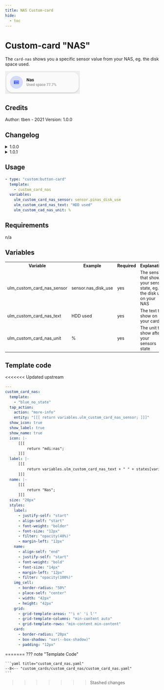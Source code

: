 ```yaml
---
title: NAS Custom-card
hide:
  - toc
---
```


<!-- markdownlint-disable MD046 -->

# Custom-card "NAS"

The `card-nas` shows you a specific sensor value from your NAS, eg. the disk space used.

![Screenshot](../../assets/img/custom_card_nas.png)

## Credits

Author: tben - 2021
Version: 1.0.0

## Changelog

<details>
<summary>1.0.0</summary>
Initial release
</details>
<details>
<summary>1.0.1</summary>
Fix card & add Screenshot
</details>

## Usage

```yaml
- type: "custom:button-card"
  template:
    - custom_card_nas
  variables:
    ulm_custom_card_nas_sensor: sensor.pinas_disk_use
    ulm_custom_card_nas_text: "HDD used"
    ulm_custom_cad_nas_unit: %
```

## Requirements

n/a

## Variables

<table>
<tr>
<th>Variable</th>
<th>Example</th>
<th>Required</th>
<th>Explanation</th>
</tr>
<tr>
<td>ulm_custom_card_nas_sensor</td>
<td>sensor.nas_disk_use</td>
<td>yes</td>
<td>The sensor that shows your sensor state, eg. the disk use on your NAS</td>
</tr>
<tr>
<td>ulm_custom_card_nas_text</td>
<td>HDD used</td>
<td>yes</td>
<td>The text to show on your card</td>
</tr>
<tr>
<td>ulm_custom_card_nas_unit</td>
<td>%</td>
<td>yes</td>
<td>The unit to show after your sensors state</td>
</tr>
</table>

## Template code

<<<<<<< Updated upstream

```yaml
---
custom_card_nas:
  template:
    - "blue_no_state"
  tap_action:
    action: "more-info"
    entity: "[[[ return variables.ulm_custom_card_nas_sensor; ]]]"
  show_icon: true
  show_label: true
  show_name: true
  icon: |-
      [[[
          return "mdi:nas";
      ]]]
  label: |-
      [[[
          return variables.ulm_custom_card_nas_text + " " + states[variables.ulm_custom_card_nas_sensor].state + variables.ulm_custom_card_nas_unit;
      ]]]
  name: |-
      [[[
          return "Nas";
      ]]]
  size: "20px"
  styles:
    label:
      - justify-self: "start"
      - align-self: "start"
      - font-weight: "bolder"
      - font-size: "12px"
      - filter: "opacity(40%)"
      - margin-left: "12px"
    name:
      - align-self: "end"
      - justify-self: "start"
      - font-weight: "bold"
      - font-size: "14px"
      - margin-left: "12px"
      - filter: "opacity(100%)"
    img_cell:
      - border-radius: "50%"
      - place-self: "center"
      - width: "42px"
      - height: "42px"
    grid:
      - grid-template-areas: "'i n' 'i l'"
      - grid-template-columns: "min-content auto"
      - grid-template-rows: "min-content min-content"
    card:
      - border-radius: "20px"
      - box-shadow: "var(--box-shadow)"
      - padding: "12px"
```

=======
??? note "Template Code"

    ```yaml title="custom_card_nas.yaml"
    --8<-- "custom_cards/custom_card_nas/custom_card_nas.yaml"
    ```
>>>>>>> Stashed changes

